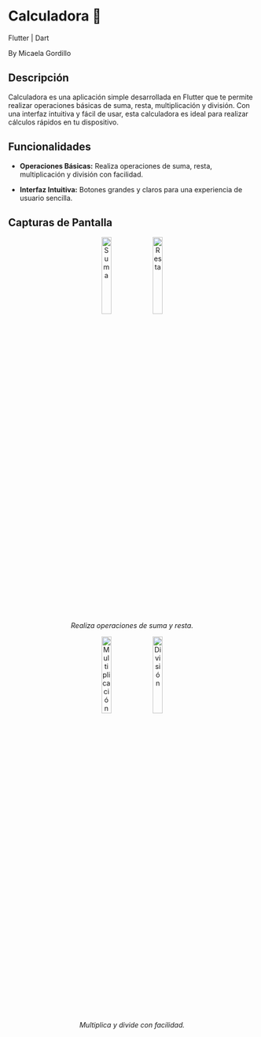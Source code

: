 # Calculadora 🧮

Flutter | Dart

By Micaela Gordillo

## Descripción

Calculadora es una aplicación simple desarrollada en Flutter que te permite realizar operaciones básicas de suma, resta, multiplicación y división. Con una interfaz intuitiva y fácil de usar, esta calculadora es ideal para realizar cálculos rápidos en tu dispositivo.

## Funcionalidades

- **Operaciones Básicas:** Realiza operaciones de suma, resta, multiplicación y división con facilidad.
  
- **Interfaz Intuitiva:** Botones grandes y claros para una experiencia de usuario sencilla.

## Capturas de Pantalla

<p align="center">
  <img width="20%" src="https://github.com/MicaelaGordillo/calculadora/assets/88464906/1cdcea66-85de-4043-b028-6d9888c3662f" alt="Suma">
  <img width="20%" src="https://github.com/MicaelaGordillo/calculadora/assets/88464906/584437ef-de4a-43df-ae79-5e3c4e9f1a23" alt="Resta">
  <br>
  <i>Realiza operaciones de suma y resta.</i>
</p>

<p align="center">
  <img width="20%" src="https://github.com/MicaelaGordillo/calculadora/assets/88464906/a5787d17-e4d2-4e93-a22a-8812515c5f66" alt="Multiplicación">
  <img width="20%" src="https://github.com/MicaelaGordillo/calculadora/assets/88464906/7ab035e6-f209-4ebe-88ef-39617f9f37d6" alt="División">
  <br>
  <i>Multiplica y divide con facilidad.</i>
</p>

